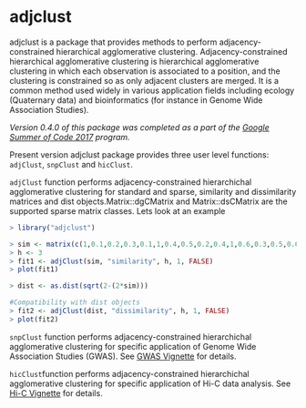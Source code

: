 # adjclust

adjclust is a package that provides methods to perform adjacency-constrained hierarchical agglomerative clustering. Adjacency-constrained hierarchical agglomerative clustering is hierarchical agglomerative clustering in which each observation is associated to a position, and the clustering is constrained so as only adjacent clusters are merged. It is a common method used widely in various application fields including ecology (Quaternary data) and bioinformatics (for instance in Genome Wide Association Studies).

<em> Version 0.4.0 of this package was completed as a part of the [Google Summer of Code 2017](https://summerofcode.withgoogle.com/projects/#4961904920363008) program.</em>

Present version adjclust package provides three user level functions: `adjClust`, `snpClust` and `hicClust`.

`adjClust` function performs adjacency-constrained hierarchichal agglomerative clustering for standard and sparse, similarity and dissimilarity matrices and dist objects.Matrix::dgCMatrix and Matrix::dsCMatrix are the supported sparse matrix classes. Lets look at an example

```r
> library("adjclust")

> sim <- matrix(c(1,0.1,0.2,0.3,0.1,1,0.4,0.5,0.2,0.4,1,0.6,0.3,0.5,0.6,1), nrow=4)
> h <- 3
> fit1 <- adjClust(sim, "similarity", h, 1, FALSE)
> plot(fit1)

> dist <- as.dist(sqrt(2-(2*sim)))

#Compatibility with dist objects
> fit2 <- adjClust(dist, "dissimilarity", h, 1, FALSE)
> plot(fit2)
```


`snpClust` function performs adjacency-constrained hierarchichal agglomerative clustering for specific application of Genome Wide Association Studies (GWAS). See [GWAS Vignette](vignettes/snpClust.Rmd) for details.

`hicClust`function performs adjacency-constrained hierarchichal agglomerative clustering for specific application of Hi-C data analysis. See [Hi-C Vignette](vignettes/hicClust.Rmd) for details.
